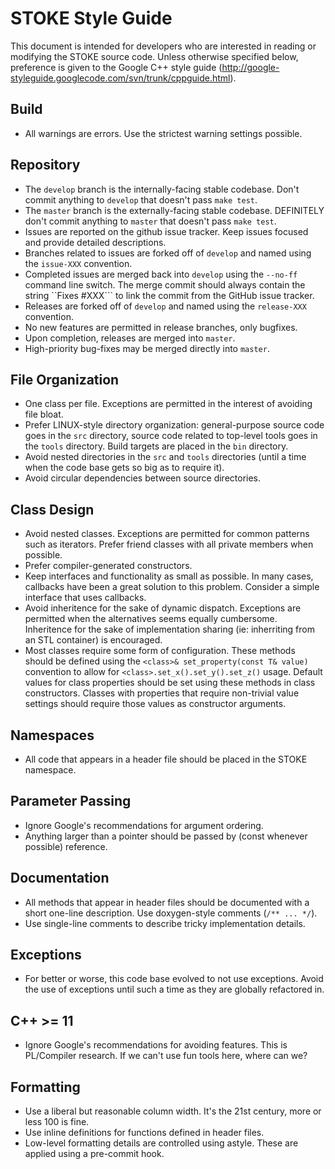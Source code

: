 STOKE Style Guide
=================

This document is intended for developers who are interested in reading or modifying the STOKE source code. Unless otherwise specified below, preference is given to the Google C++ style guide (http://google-styleguide.googlecode.com/svn/trunk/cppguide.html).

Build
-----

- All warnings are errors. Use the strictest warning settings possible.

Repository
----------

- The ```develop``` branch is the internally-facing stable codebase. Don't commit anything to ```develop``` that doesn't pass ```make test```.
- The ```master``` branch is the externally-facing stable codebase. DEFINITELY don't commit anything to ```master``` that doesn't pass ```make test```.
- Issues are reported on the github issue tracker. Keep issues focused and provide detailed descriptions.
- Branches related to issues are forked off of ```develop``` and named using the ```issue-XXX``` convention.
- Completed issues are merged back into ```develop``` using the ```--no-ff``` command line switch.  The merge commit should always contain the string ``Fixes #XXX``` to link the commit from the GitHub issue tracker.
- Releases are forked off of ```develop``` and named using the ```release-XXX``` convention.
- No new features are permitted in release branches, only bugfixes.
- Upon completion, releases are merged into ```master```.
- High-priority bug-fixes may be merged directly into ```master```.

File Organization
-----------------

- One class per file. Exceptions are permitted in the interest of avoiding file bloat.
- Prefer LINUX-style directory organization: general-purpose source code goes in the ```src``` directory, source code related to top-level tools goes in the ```tools``` directory. Build targets are placed in the ```bin``` directory.
- Avoid nested directories in the ```src``` and ```tools``` directories (until a time when the code base gets so big as to require it).
- Avoid circular dependencies between source directories.

Class Design
------------

- Avoid nested classes. Exceptions are permitted for common patterns such as iterators. Prefer friend classes with all private members when possible.
- Prefer compiler-generated constructors.
- Keep interfaces and functionality as small as possible. In many cases, callbacks have been a great solution to this problem. Consider a simple interface that uses callbacks.
- Avoid inheritence for the sake of dynamic dispatch. Exceptions are permitted when the alternatives seems equally cumbersome. Inheritence for the sake of implementation sharing (ie: inherriting from an STL container) is encouraged.
- Most classes require some form of configuration. These methods should be defined using the ```<class>& set_property(const T& value)``` convention to allow for ```<class>.set_x().set_y().set_z()``` usage. Default values for class properties should be set using these methods in class constructors. Classes with properties that require non-trivial value settings should require those values as constructor arguments.

Namespaces
----------

- All code that appears in a header file should be placed in the STOKE namespace.

Parameter Passing
-----------------

- Ignore Google's recommendations for argument ordering.
- Anything larger than a pointer should be passed by (const whenever possible) reference.

Documentation
-------------

- All methods that appear in header files should be documented with a short one-line description. Use doxygen-style comments (```/** ... */```).
- Use single-line comments to describe tricky implementation details.

Exceptions
----------

- For better or worse, this code base evolved to not use exceptions. Avoid the use of exceptions until such a time as they are globally refactored in.

C++ >= 11
---------

- Ignore Google's recommendations for avoiding features. This is PL/Compiler research. If we can't use fun tools here, where can we?

Formatting
----------

- Use a liberal but reasonable column width. It's the 21st century, more or less 100 is fine.
- Use inline definitions for functions defined in header files.
- Low-level formatting details are controlled using astyle. These are applied using a pre-commit hook.
